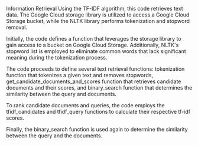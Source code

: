Information Retrieval
Using the TF-IDF algorithm, this code retrieves text data. The Google Cloud storage library is utilized to access a Google Cloud Storage bucket, while the NLTK library performs tokenization and stopword removal.

Initially, the code defines a function that leverages the storage library to gain access to a bucket on Google Cloud Storage. Additionally, NLTK's stopword list is employed to eliminate common words that lack significant meaning during the tokenization process.

The code proceeds to define several text retrieval functions: tokenization function that tokenizes a given text and removes stopwords, get_candidate_documents_and_scores function that retrieves candidate documents and their scores, and binary_search function that determines the similarity between the query and documents.

To rank candidate documents and queries, the code employs the tfidf_candidates and tfidf_query functions to calculate their respective tf-idf scores.

Finally, the binary_search function is used again to determine the similarity between the query and the documents.
